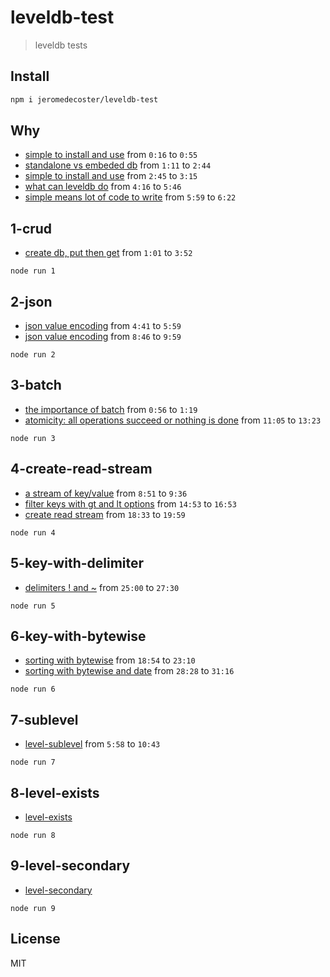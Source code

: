 # leveldb-test

> leveldb tests

## Install

```bash
npm i jeromedecoster/leveldb-test
```

## Why

* [simple to install and use](https://www.youtube.com/watch?v=sR7p_JbEip0&t=16) from `0:16` to `0:55`
* [standalone vs embeded db](https://www.youtube.com/watch?v=Ssct_O1LET8&t=71) from `1:11` to `2:44`
* [simple to install and use](https://www.youtube.com/watch?v=Ssct_O1LET8&t=164) from `2:45` to `3:15`
* [what can leveldb do](https://www.youtube.com/watch?v=Ssct_O1LET8&t=256) from `4:16` to `5:46`
* [simple means lot of code to write](https://www.youtube.com/watch?v=sR7p_JbEip0&t=359) from `5:59` to `6:22`

## 1-crud

* [create db, put then get](https://www.youtube.com/watch?v=sR7p_JbEip0&t=61) from `1:01` to `3:52`

```
node run 1
```

## 2-json

* [json value encoding](https://www.youtube.com/watch?v=sR7p_JbEip0&t=281) from `4:41` to `5:59`
* [json value encoding](https://www.youtube.com/watch?v=Ssct_O1LET8&t=526) from `8:46` to `9:59`

```
node run 2
```

## 3-batch

* [the importance of batch](https://www.youtube.com/watch?v=o5fb1ZsNPQE&t=56) from `0:56` to `1:19`
* [atomicity: all operations succeed or nothing is done](https://www.youtube.com/watch?v=Ssct_O1LET8&t=665) from `11:05` to `13:23`

```
node run 3
```

## 4-create-read-stream

* [a stream of key/value](https://www.youtube.com/watch?v=sR7p_JbEip0&t=531) from `8:51` to `9:36`
* [filter keys with gt and lt options](https://www.youtube.com/watch?v=Ssct_O1LET8&t=893) from `14:53` to `16:53`
* [create read stream](https://www.youtube.com/watch?v=C-SbXvXi7Og&t=1113) from `18:33` to `19:59`

```
node run 4
```

## 5-key-with-delimiter

* [delimiters ! and ~](https://www.youtube.com/watch?v=Ssct_O1LET8&t=1500) from `25:00` to `27:30`

```
node run 5
```

## 6-key-with-bytewise

* [sorting with bytewise](https://www.youtube.com/watch?v=Ssct_O1LET8&t=1134) from `18:54` to `23:10`
* [sorting with bytewise and date](https://www.youtube.com/watch?v=Ssct_O1LET8&t=1708) from `28:28` to `31:16`

```
node run 6
```

## 7-sublevel

* [level-sublevel](https://www.youtube.com/watch?v=sR7p_JbEip0&t=358) from `5:58` to `10:43`

```
node run 7
```

## 8-level-exists

* [level-exists](https://github.com/juliangruber/level-exists)

```
node run 8
```

## 9-level-secondary

* [level-secondary](https://github.com/juliangruber/level-secondary)

```
node run 9
```

## License

MIT
